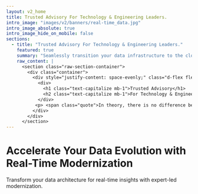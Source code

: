 ```yaml
---
layout: v2_home
title: Trusted Advisory For Technology & Engineering Leaders.
intro_image: "images/v2/banners/real-time_data.jpg"
intro_image_absolute: true
intro_image_hide_on_mobile: false
sections:
  - title: "Trusted Advisory For Technology & Engineering Leaders."
    featured: true
    summary: "Seamlessly transition your data infrastructure to the cloud for enhanced scalability and agility."
    raw_content: |
      <section class="raw-section-container">
        <div class="container">
          <div style="justify-content: space-evenly;" class="d-flex flex-column h-100 ">
            <div>
              <h1 class="text-capitalize mb-1">Trusted Advisory</h1>
              <h2 class="text-capitalize mb-1">For Technology & Engineering Leaders.</h2>
            </div>
           <p> <span class="quote">In theory, there is no difference between theory and practice. In practice, there is.</span>  – Yogi Berra</p>
          </div>  
        </div>
      </section>
---
```


# Accelerate Your Data Evolution with Real-Time Modernization

Transform your data architecture for real-time insights with expert-led modernization.